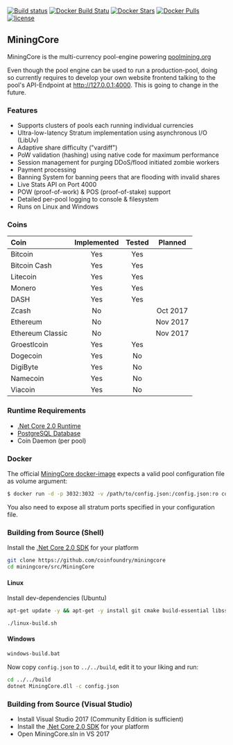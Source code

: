 [![Build status](https://ci.appveyor.com/api/projects/status/nbvaa55gu3icd1q8?svg=true)](https://ci.appveyor.com/project/oliverw/miningcore)
[![Docker Build Statu](https://img.shields.io/docker/build/coinfoundry/miningcore-docker.svg)](https://hub.docker.com/r/coinfoundry/miningcore-docker/)
[![Docker Stars](https://img.shields.io/docker/stars/coinfoundry/miningcore-docker.svg)](https://hub.docker.com/r/coinfoundry/miningcore-docker/)
[![Docker Pulls](https://img.shields.io/docker/pulls/coinfoundry/miningcore-docker.svg)]()
[![license](https://img.shields.io/github/license/mashape/apistatus.svg)]()

## MiningCore

MiningCore is the multi-currency pool-engine powering [poolmining.org](https://poolmining.org)

Even though the pool engine can be used to run a production-pool, doing so currently requires to
develop your own website frontend talking to the pool's API-Endpoint at http://127.0.0.1:4000.
This is going to change in the future.

### Features

- Supports clusters of pools each running individual currencies
- Ultra-low-latency Stratum implementation using asynchronous I/O (LibUv)
- Adaptive share difficulty ("vardiff")
- PoW validation (hashing) using native code for maximum performance
- Session management for purging DDoS/flood initiated zombie workers
- Payment processing
- Banning System for banning peers that are flooding with invalid shares
- Live Stats API on Port 4000
- POW (proof-of-work) & POS (proof-of-stake) support
- Detailed per-pool logging to console & filesystem
- Runs on Linux and Windows

### Coins

Coin | Implemented | Tested | Planned
:--- | :---: | :---: | :---:
Bitcoin | Yes | Yes |
Bitcoin Cash | Yes | Yes |
Litecoin | Yes | Yes |
Monero | Yes | Yes |
DASH | Yes | Yes |
Zcash | No |  | Oct 2017
Ethereum | No |  | Nov 2017
Ethereum Classic | No |  | Nov 2017
Groestlcoin | Yes | Yes |
Dogecoin | Yes | No |
DigiByte | Yes | No |
Namecoin | Yes | No |
Viacoin | Yes | No |

### Runtime Requirements

- [.Net Core 2.0 Runtime](https://www.microsoft.com/net/download/core#/runtime)
- [PostgreSQL Database](https://www.postgresql.org/)
- Coin Daemon (per pool)

### Docker

The official [MiningCore docker-image](https://hub.docker.com/r/coinfoundry/miningcore-docker/) expects a valid pool configuration file as volume argument:

```bash
$ docker run -d -p 3032:3032 -v /path/to/config.json:/config.json:ro coinfoundry/miningcore-docker
```

You also need to expose all stratum ports specified in your configuration file.

### Building from Source (Shell)

Install the [.Net Core 2.0 SDK](https://www.microsoft.com/net/download/core) for your platform

```bash
git clone https://github.com/coinfoundry/miningcore
cd miningcore/src/MiningCore
```

#### Linux

Install dev-dependencies (Ubuntu)

```bash
apt-get update -y && apt-get -y install git cmake build-essential libssl-dev pkg-config libboost-all-dev
```
```bash
./linux-build.sh
```

#### Windows

```bash
windows-build.bat
```

Now copy <code>config.json</code> to <code>../../build</code>, edit it to your liking and run:

```bash
cd ../../build
dotnet MiningCore.dll -c config.json
```

### Building from Source (Visual Studio)

- Install Visual Studio 2017 (Community Edition is sufficient)
- Install the [.Net Core 2.0 SDK](https://www.microsoft.com/net/download/core) for your platform
- Open MiningCore.sln in VS 2017
